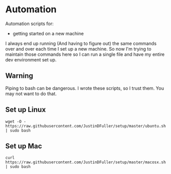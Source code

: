 # Automation

Automation scripts for:
* getting started on a new machine

I always end up running (And having to figure out) the same commands over and over each time I set up a new machine. So now I'm trying to maintain those commands here so I can run a single file and have my entire dev environment set up.

## Warning
Piping to bash can be dangerous. I wrote these scripts, so I trust them. You may not want to do that.

## Set up Linux
```
wget -O - https://raw.githubusercontent.com/JustinDFuller/setup/master/ubuntu.sh | sudo bash
```

## Set up Mac
```
curl https://raw.githubusercontent.com/JustinDFuller/setup/master/macosx.sh | sudo bash
```
